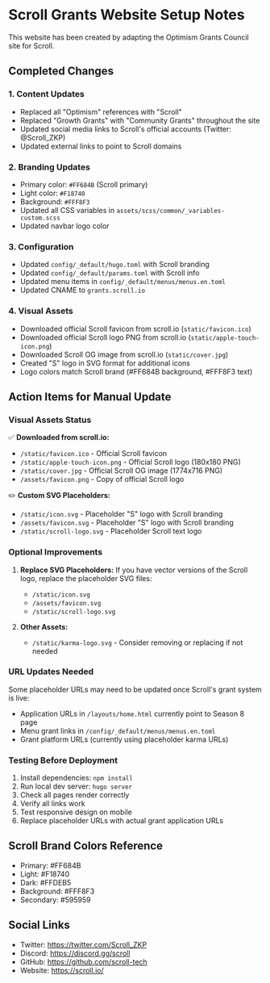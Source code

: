 # Scroll Grants Website Setup Notes

This website has been created by adapting the Optimism Grants Council site for Scroll.

## Completed Changes

### 1. Content Updates
- Replaced all "Optimism" references with "Scroll"
- Replaced "Growth Grants" with "Community Grants" throughout the site
- Updated social media links to Scroll's official accounts (Twitter: @Scroll_ZKP)
- Updated external links to point to Scroll domains

### 2. Branding Updates
- Primary color: `#FF684B` (Scroll primary)
- Light color: `#F18740`
- Background: `#FFF8F3`
- Updated all CSS variables in `assets/scss/common/_variables-custom.scss`
- Updated navbar logo color

### 3. Configuration
- Updated `config/_default/hugo.toml` with Scroll branding
- Updated `config/_default/params.toml` with Scroll info
- Updated menu items in `config/_default/menus/menus.en.toml`
- Updated CNAME to `grants.scroll.io`

### 4. Visual Assets
- Downloaded official Scroll favicon from scroll.io (`static/favicon.ico`)
- Downloaded official Scroll logo PNG from scroll.io (`static/apple-touch-icon.png`)
- Downloaded Scroll OG image from scroll.io (`static/cover.jpg`)
- Created "S" logo in SVG format for additional icons
- Logo colors match Scroll brand (#FF684B background, #FFF8F3 text)

## Action Items for Manual Update

### Visual Assets Status
✅ **Downloaded from scroll.io:**
- `/static/favicon.ico` - Official Scroll favicon
- `/static/apple-touch-icon.png` - Official Scroll logo (180x180 PNG)
- `/static/cover.jpg` - Official Scroll OG image (1774x716 PNG)
- `/assets/favicon.png` - Copy of official Scroll logo

✏️ **Custom SVG Placeholders:**
- `/static/icon.svg` - Placeholder "S" logo with Scroll branding
- `/assets/favicon.svg` - Placeholder "S" logo with Scroll branding
- `/static/scroll-logo.svg` - Placeholder Scroll text logo

### Optional Improvements
1. **Replace SVG Placeholders:**
   If you have vector versions of the Scroll logo, replace the placeholder SVG files:
   - `/static/icon.svg`
   - `/assets/favicon.svg`
   - `/static/scroll-logo.svg`

2. **Other Assets:**
   - `/static/karma-logo.svg` - Consider removing or replacing if not needed

### URL Updates Needed
Some placeholder URLs may need to be updated once Scroll's grant system is live:
- Application URLs in `/layouts/home.html` currently point to Season 8 page
- Menu grant links in `/config/_default/menus/menus.en.toml`
- Grant platform URLs (currently using placeholder karma URLs)

### Testing Before Deployment
1. Install dependencies: `npm install`
2. Run local dev server: `hugo server`
3. Check all pages render correctly
4. Verify all links work
5. Test responsive design on mobile
6. Replace placeholder URLs with actual grant application URLs

## Scroll Brand Colors Reference
- Primary: #FF684B
- Light: #F18740
- Dark: #FFDEB5
- Background: #FFF8F3
- Secondary: #595959

## Social Links
- Twitter: https://twitter.com/Scroll_ZKP
- Discord: https://discord.gg/scroll
- GitHub: https://github.com/scroll-tech
- Website: https://scroll.io/
